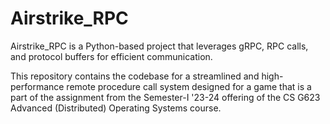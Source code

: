 # Airstrike_RPC
Airstrike_RPC is a Python-based project that leverages gRPC, RPC calls, and protocol buffers for efficient communication.

This repository contains the codebase for a streamlined and high-performance remote procedure call system designed for a game that is a part of the assignment from the Semester-I '23-24 offering of the CS G623 Advanced (Distributed) Operating Systems course.
